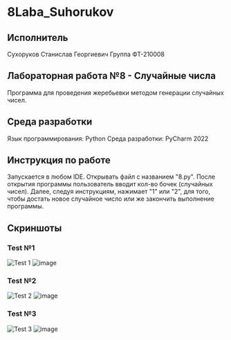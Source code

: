 # 8Laba_Suhorukov
## Исполнитель
Сухоруков Станислав Георгиевич
Группа ФТ-210008
## Лабораторная работа №8 - Случайные числа
Программа для проведения жеребьевки методом генерации случайных чисел.  

## Среда разработки
Язык программирования: Python
Среда разработки: PyCharm 2022
## Инструкция по работе
Запускается в любом IDE. Открывать файл с названием "8.py".
После открытия программы пользователь вводит кол-во бочек (случайных чисел). Далее, следуя инструкциям, нажимает "1" или "2", для того, чтобы достать новое случайное число или же закончить выполнение программы.
## Скриншоты
### Test №1
![Test 1](https://user-images.githubusercontent.com/113459363/200121023-ee59585f-5a36-4341-9b02-174bc2a38e75.PNG)
![image](https://user-images.githubusercontent.com/113459363/200121053-ad249316-e25d-4692-8092-7d051e55ca87.png)

### Test №2
![Test 2](https://user-images.githubusercontent.com/113459363/200121026-0ba94a8c-3550-4d11-a4bd-d1fdc2414345.PNG)
![image](https://user-images.githubusercontent.com/113459363/200121081-07301c74-dbf3-47b6-8ae0-433e83fe1424.png)

### Test №3
![Test 3](https://user-images.githubusercontent.com/113459363/200120215-0041fc8e-ca4b-4885-8ca6-b8b9065ea6a5.PNG)
![image](https://user-images.githubusercontent.com/113459363/200121013-9261a6a2-d2a1-44a2-b2a7-b23d0bd4ca28.png)
